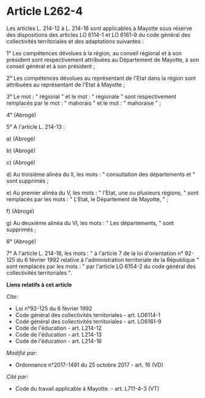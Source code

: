 # Article L262-4

Les articles L. 214-12 à L. 214-16 sont applicables à Mayotte sous réserve des dispositions des articles LO 6114-1 et LO
6161-9 du code général des collectivités territoriales et des adaptations suivantes :

1° Les compétences dévolues à la région, au conseil régional et à son président sont respectivement attribuées au Département
de Mayotte, à son conseil général et à son président ;

2° Les compétences dévolues au représentant de l'Etat dans la région sont attribuées au représentant de l'Etat à Mayotte ;

3° Le mot : " régional " et le mot : " régionale " sont respectivement remplacés par le mot : " mahorais " et le mot : "
mahoraise " ;

4° (Abrogé)

5° A l'article L. 214-13 :

a) (Abrogé)

b) (Abrogé)

c) (Abrogé)

d) Au troisième alinéa du II, les mots : " consultation des départements et " sont supprimés ;

e) Au premier alinéa du V, les mots : " l'Etat, une ou plusieurs régions, " sont remplacés par les mots : " L'Etat, le
Département de Mayotte, " ;

f) (Abrogé)

g) Au deuxième alinéa du VI, les mots : " Les départements, " sont supprimés ;

6° (Abrogé)

7° A l'article L. 214-16, les mots : " à l'article 7 de la loi d'orientation n° 92-125 du 6 février 1992 relative à
l'administration territoriale de la République " sont remplacés par les mots : " par l'article LO 6154-2 du code général des
collectivités territoriales ".

**Liens relatifs à cet article**

_Cite_:

  - Loi n°92-125 du 6 février 1992
  - Code général des collectivités territoriales - art. LO6114-1
  - Code général des collectivités territoriales - art. LO6161-9
  - Code de l'éducation - art. L214-12
  - Code de l'éducation - art. L214-13
  - Code de l'éducation - art. L214-16

_Modifié par_:

  - Ordonnance n°2017-1491 du 25 octobre 2017 - art. 16 (VD)

_Cité par_:

  - Code du travail applicable à Mayotte. - art. L711-4-3 (VT)
